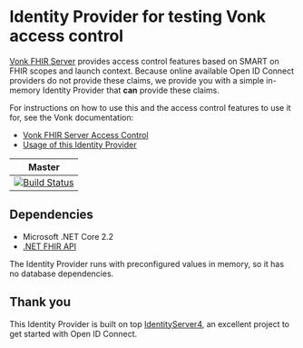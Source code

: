 # Identity Provider for testing Vonk access control

[Vonk FHIR Server](http://vonk.furore.com) provides access control features based on SMART on FHIR scopes and launch context. Because online available Open ID Connect providers do not provide these claims, we provide you with a simple in-memory Identity Provider that **can** provide these claims.

For instructions on how to use this and the access control features to use it for, see the Vonk documentation:

- [Vonk FHIR Server Access Control](http://docs.simplifier.net/vonk/security/accesscontrol.html)
- [Usage of this Identity Provider](http://docs.simplifier.net/vonk/deployment/identityprovider.html)

|Master|
|---|
|[![Build Status](https://firely.visualstudio.com/Vonk.IdentityServer.Test/_apis/build/status/FirelyTeam.Vonk.IdentityServer.Test?branchName=master)](https://firely.visualstudio.com/Vonk.IdentityServer.Test/_build/latest?definitionId=27&branchName=master)|

## Dependencies

- Microsoft .NET Core 2.2
- [.NET FHIR API](https://github.com/FirelyTeam/fhir-net-api)

The Identity Provider runs with preconfigured values in memory, so it has no database dependencies.

## Thank you

This Identity Provider is built on top [IdentityServer4](https://github.com/IdentityServer/IdentityServer4), an excellent project to get started with Open ID Connect.
